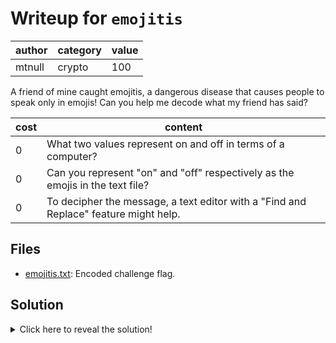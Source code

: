 # Writeup for `emojitis`

| author | category | value |
|--------|----------|-------|
| mtnull |  crypto  |  100  |

A friend of mine caught emojitis, a dangerous disease that causes people to speak only in emojis! Can you help me decode what my friend has said?

| cost |                                       content                                        |
|------|--------------------------------------------------------------------------------------|
|  0   | What two values represent on and off in terms of a computer?                         |
|  0   | Can you represent "on" and "off" respectively as the emojis in the text file?        |
|  0   | To decipher the message, a text editor with a "Find and Replace" feature might help. |

## Files

- [emojitis.txt](emojitis.txt): Encoded challenge flag.

## Solution

<details>
<summary>Click here to reveal the solution!</summary>

### The Big Idea

Convert the emojis into binary, and then binary into a string. 

### Walkthrough

1. Open the `emojitis.txt` file in a text editor.
2. Using the "Find and Replace" feature of your chosen text editor, swap all 😀 faces with `1` and 😴 faces with `0`.
3. After swapping all the emojis, you should get the following binary string: `1001111 1010111 1000101 1000101 1001011 1111011 1111001 110000 1110101 1011111 1110011 1101110 110000 110000 1111010 110011 1011111 1111001 110000 1110101 1011111 110001 110000 1110011 110011 1111101`.
4. Use a [binary to string converter](https://www.rapidtables.com/convert/number/binary-to-string.html) to convert the binary sequence to a string with ASCII/UTF-8 encoding.
5. It's also possible to convert the whole `emojitis.txt` file programatically and a solution has been provided in the `solution.py` file.

### Flag(s)

- `OWEEK{y0u_sn00z3_y0u_10s3}`

</details>
